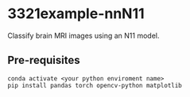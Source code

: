 # 3321example-nnN11
Classify brain MRI images using an N11 model.

## Pre-requisites
```console
conda activate <your python enviroment name>
pip install pandas torch opencv-python matplotlib
```

